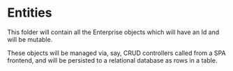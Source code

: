 # Entities

This folder will contain all the Enterprise objects which will have an Id and 
will be mutable.

These objects will be managed via, say, CRUD controllers called from a SPA 
frontend, and will be persisted to a relational database as rows in a table.